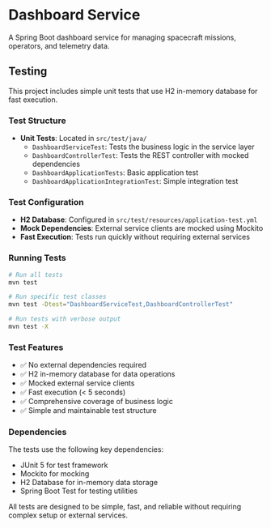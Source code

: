 # Dashboard Service

A Spring Boot dashboard service for managing spacecraft missions, operators, and telemetry data.

## Testing

This project includes simple unit tests that use H2 in-memory database for fast execution.

### Test Structure

- **Unit Tests**: Located in `src/test/java/`
  - `DashboardServiceTest`: Tests the business logic in the service layer
  - `DashboardControllerTest`: Tests the REST controller with mocked dependencies
  - `DashboardApplicationTests`: Basic application test
  - `DashboardApplicationIntegrationTest`: Simple integration test

### Test Configuration

- **H2 Database**: Configured in `src/test/resources/application-test.yml`
- **Mock Dependencies**: External service clients are mocked using Mockito
- **Fast Execution**: Tests run quickly without requiring external services

### Running Tests

```bash
# Run all tests
mvn test

# Run specific test classes
mvn test -Dtest="DashboardServiceTest,DashboardControllerTest"

# Run tests with verbose output
mvn test -X
```

### Test Features

- ✅ No external dependencies required
- ✅ H2 in-memory database for data operations
- ✅ Mocked external service clients
- ✅ Fast execution (< 5 seconds)
- ✅ Comprehensive coverage of business logic
- ✅ Simple and maintainable test structure

### Dependencies

The tests use the following key dependencies:
- JUnit 5 for test framework
- Mockito for mocking
- H2 Database for in-memory data storage
- Spring Boot Test for testing utilities

All tests are designed to be simple, fast, and reliable without requiring complex setup or external services. 